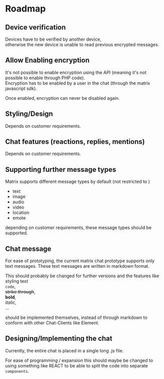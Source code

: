 # Roadmap

## Device verification

Devices have to be verified by another device,   
otherwise the new device is unable to read previous encrypted messages.

## Allow Enabling encryption
It's not possible to enable encryption using the API (meaning it's not possible to enable through PHP code).  
Encryption has to be enabled by a user in the chat (through the matrix javascript sdk).

Once enabled, encryption can never be disabled again.

## Styling/Design
Depends on customer requirements.

## Chat features (reactions, replies, mentions)
Depends on customer requirements.

## Supporting further message types
Matrix supports different message types by default (not restricted to )
- text
- image
- audio
- video
- location
- emote

depending on customer requirements, these message types should be supported.

## Chat message
For ease of prototyping, the current matrix chat prototype supports only text messages.
These text messages are written in markdown format.

This should probably be changed for further versions and the features like styling text   
``code``,   
~~strike through~~,  
**bold**,  
*italic*,  
...

should be implemented themselves, instead of through markdown to conform with other Chat-Clients like Element.

## Designing/Implementing the chat

Currently, the entire chat is placed in a single long .js file.

For ease of programming / expansion this should maybe be changed to using something like REACT to be able to split the code into separate ``components``.